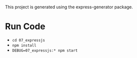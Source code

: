 This project is generated using the express-generator package.

Run Code
=====

- `cd 07_expressjs`
- `npm install`
- `DEBUG=07_expressjs:* npm start`
